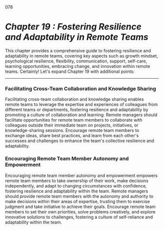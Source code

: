 078



# ***Chapter 19 : Fostering Resilience and Adaptability in Remote Teams***


This chapter provides a comprehensive guide to fostering resilience and adaptability in remote teams, covering key aspects such as growth mindset, psychological resilience, flexibility, communication, support, self-care, learning opportunities, embracing change, and innovation within remote teams.
Certainly! Let's expand Chapter 19 with additional points:

---

### **Facilitating Cross-Team Collaboration and Knowledge Sharing**

Facilitating cross-team collaboration and knowledge sharing enables remote teams to leverage the expertise and experiences of colleagues from different teams or departments, fostering resilience and adaptability by promoting a culture of collaboration and learning. Remote managers should facilitate opportunities for remote team members to collaborate with colleagues outside their immediate team on projects, initiatives, or knowledge-sharing sessions. Encourage remote team members to exchange ideas, share best practices, and learn from each other's successes and challenges to enhance the team's collective resilience and adaptability.

### **Encouraging Remote Team Member Autonomy and Empowerment**

Encouraging remote team member autonomy and empowerment empowers remote team members to take ownership of their work, make decisions independently, and adapt to changing circumstances with confidence, fostering resilience and adaptability within the team. Remote managers should provide remote team members with the autonomy and authority to make decisions within their areas of expertise, trusting them to exercise judgment and take initiative to achieve their goals. Encourage remote team members to set their own priorities, solve problems creatively, and explore innovative solutions to challenges, fostering a culture of self-reliance and adaptability within the team.
